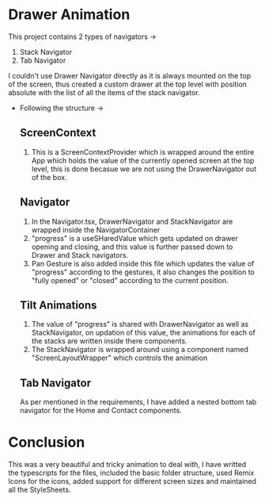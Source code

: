 # Drawer Animation

This project contains 2 types of navigators ->

1. Stack Navigator
2. Tab Navigator

I couldn't use Drawer Navigator directly as it is always mounted on the top of the screen, thus created a custom drawer at the top level with position absolute with the list of all the items of the stack navigator.

- Following the structure ->

  ## ScreenContext

  1. This is a ScreenContextProvider which is wrapped around the entire App which holds the value of the currently opened screen at the top level, this is done becasue we are not using the DrawerNavigator out of the box.

  ## Navigator

  1. In the Navigator.tsx, DrawerNavigator and StackNavigator are wrapped inside the NavigatorContainer
  2. "progress" is a useSHaredValue which gets updated on drawer opening and closing, and this value is further passed down to Drawer and Stack navigators.
  3. Pan Gesture is also added inside this file which updates the value of "progress" according to the gestures, it also changes the position to "fully opened" or "closed" according to the current position.

  ## Tilt Animations

  1. The value of "progress" is shared with DrawerNavigator as well as StackNavigator, on updation of this value, the animations for each of the stacks are written inside there components.
  2. The StackNavigator is wrapped around using a component named "ScreenLayoutWrapper" which controls the animation

  ## Tab Navigator

  As per mentioned in the requirements, I have added a nested bottom tab navigator for the Home and Contact components.

# Conclusion

This was a very beautiful and tricky animation to deal with, I have writted the typescripts for the files, included the basic folder structure, used Remix Icons for the icons, added support for different screen sizes and maintained all the StyleSheets.
